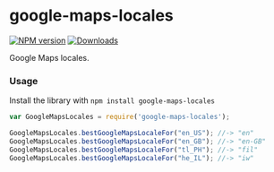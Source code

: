 # google-maps-locales

[![NPM version][npm-image]][npm-url] [![Downloads][downloads-image]][npm-url]

Google Maps locales.

### Usage
Install the library with `npm install google-maps-locales`

```javascript
var GoogleMapsLocales = require('google-maps-locales');

GoogleMapsLocales.bestGoogleMapsLocaleFor("en_US"); //-> "en"
GoogleMapsLocales.bestGoogleMapsLocaleFor("en_GB"); //-> "en-GB"
GoogleMapsLocales.bestGoogleMapsLocaleFor("tl_PH"); //-> "fil"
GoogleMapsLocales.bestGoogleMapsLocaleFor("he_IL"); //-> "iw"
```

[downloads-image]: https://img.shields.io/npm/dm/google-maps-locales.svg

[npm-url]: https://npmjs.org/package/google-maps-locales
[npm-image]: https://img.shields.io/npm/v/google-maps-locales.svg
